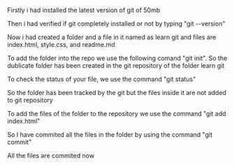 Firstly i had installed the latest version of git of 50mb

Then i had verified if git completely installed or not by typing "git --version"

Now i had created a folder and a file in it named as learn git and files are index.html, style.css, and readme.md

To add the folder into the repo we use the following comand "git init". So the dublicate folder has been created in the git repository of the folder learn git

To check the status of your file, we use the command "git status"

So the folder has been tracked by the git but the files inside it are not added to git repository 

To add the files of the folder to the repository we use the command "git add index.html"

So I have commited all the files in the folder by using the command "git commit"

All the files are commited now